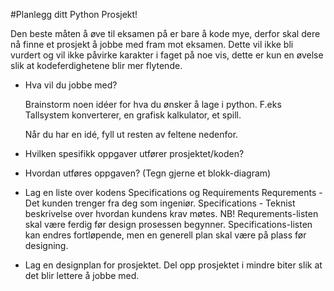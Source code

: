 #Planlegg ditt Python Prosjekt!

Den beste måten å øve til eksamen på er bare å kode mye, derfor skal dere nå finne et prosjekt å jobbe med fram mot eksamen.
Dette vil ikke bli vurdert og vil ikke påvirke karakter i faget på noe vis, dette er kun en øvelse slik at kodeferdighetene blir mer flytende.

- Hva vil du jobbe med?

  Brainstorm noen idéer for hva du ønsker å lage i python.
  F.eks Tallsystem konverterer, en grafisk kalkulator, et spill.

  Når du har en idé, fyll ut resten av feltene nedenfor.

- Hvilken spesifikk oppgaver utfører prosjektet/koden?
 




- Hvordan utføres oppgaven? (Tegn gjerne et blokk-diagram)
 



- Lag en liste over kodens Specifications og Requirements
      Requrements     - Det kunden trenger fra deg som ingeniør.
      Specifications  - Teknist beskrivelse over hvordan kundens krav møtes.
    NB! Requrements-listen skal være ferdig før design prosessen begynner.
        Specifications-listen kan endres fortløpende, men en generell plan skal være på plass før designing.


- Lag en designplan for prosjektet.
    Del opp prosjektet i mindre biter slik at det blir lettere å jobbe med.
